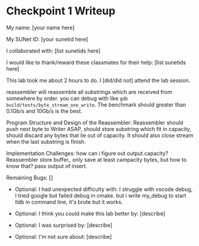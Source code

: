 Checkpoint 1 Writeup
====================

My name: [your name here]

My SUNet ID: [your sunetid here]

I collaborated with: [list sunetids here]

I would like to thank/reward these classmates for their help: [list sunetids here]

This lab took me about 2 hours to do. I [did/did not] attend the lab session.

reassembler will reassemble all substrings which are received from somewhere by order.
you can debug with like `gdb build/tests/byte_stream_one_write`.
The benchmark should greater than 0.1Gb/s and 10Gb/s is the best.

Program Structure and Design of the Reassembler:
Reassembler should push next byte to Writer ASAP, should store substring which fit in capacity,
should discard any bytes that lie out of capacity.
It should also close stream when the last substring is finish.

Implementation Challenges:
how can i figure out output.capacity? Reassembler store buffer_ only save at least
campacity bytes, but how to know that? pass output of insert.



Remaining Bugs:
[]

- Optional: I had unexpected difficulty with:
I struggle with vscode debug, I tried google but failed debug in cmake.
but i write my_debug to start lldb in command line, it's brute but it works.

- Optional: I think you could make this lab better by: [describe]

- Optional: I was surprised by: [describe]

- Optional: I'm not sure about: [describe]
